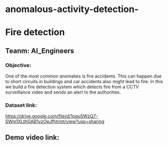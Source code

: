 # anomalous-activity-detection-

# Fire detection

## Teanm: AI_Engineers

### Objective:

One of the most common anomalies is fire accidents. This can happen due to short circuits in buildings and car accidents also might lead to fire. In this we build a fire detection system which detects fire from a CCTV surveillance video and sends an alert to the authorities. 

### Dataset link:

https://drive.google.com/file/d/1oqu5WzQ7-SWm1XLthGAB1vzOeJfhtrmt/view?usp=sharing

## Demo video link:


